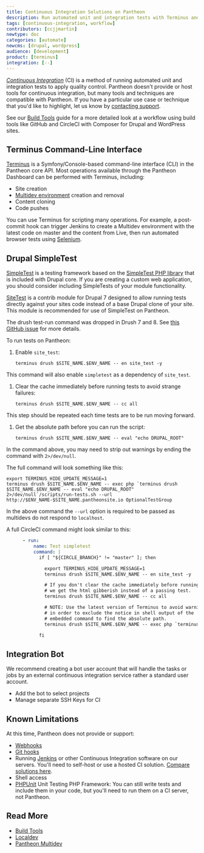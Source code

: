 ```yaml
---
title: Continuous Integration Solutions on Pantheon
description: Run automated unit and integration tests with Terminus and Drupal SimpleTest.
tags: [continuous-integration, workflow]
contributors: [ccjjmartin]
newtype: doc
categories: [automate]
newcms: [drupal, wordpress]
audience: [development]
product: [terminus]
integration: [--]
---
```

[<dfn id="ci">Continuous Integration</dfn>](https://pantheon.io/integrations/continuous-integration) (CI) is a method of running automated unit and integration tests to apply quality control. Pantheon doesn't provide or host tools for continuous integration, but many tools and techniques are compatible with Pantheon. If you have a particular use case or technique that you'd like to highlight, let us know by [contacting support](/guides/support/contact-support/).

See our [Build Tools](/guides/build-tools) guide for a more detailed look at a workflow using build tools like GitHub and CircleCI with Composer for Drupal and WordPress sites.

## Terminus Command-Line Interface

[Terminus](/terminus) is a Symfony/Console-based command-line interface (CLI) in the Pantheon core API. Most operations available through the Pantheon Dashboard can be performed with Terminus, including:

- Site creation
- [Multidev environment](/guides/multidev) creation and removal
- Content cloning
- Code pushes

You can use Terminus for scripting many operations. For example, a post-commit hook can trigger Jenkins to create a Multidev environment with the latest code on master and the content from Live, then run automated browser tests using [Selenium](https://github.com/SeleniumHQ/selenium).

## Drupal SimpleTest

[SimpleTest](https://drupal.org/project/simpletest) is a testing framework based on the [SimpleTest PHP library](https://github.com/simpletest/simpletest) that is included with Drupal core. If you are creating a custom web application, you should consider including SimpleTests of your module functionality.

[SiteTest](https://www.drupal.org/project/site_test) is a contrib module for Drupal 7 designed to allow running tests directly against your sites code instead of a base Drupal clone of your site.  This module is recommended for use of SimpleTest on Pantheon.

<Alert title="Note" type="info">

The drush test-run command was dropped in Drush 7 and 8. See [this GitHub issue](https://github.com/drush-ops/drush/issues/1362) for more details.

</Alert>

To run tests on Pantheon:

1. Enable `site_test`:

   ```bash{promptUser: user}
   terminus drush $SITE_NAME.$ENV_NAME -- en site_test -y
   ```

  This command will also enable `simpletest` as a dependency of `site_test`.

1. Clear the cache immediately before running tests to avoid strange failures:

   ```bash{promptUser: user}
   terminus drush $SITE_NAME.$ENV_NAME -- cc all
   ```

  This step should be repeated each time tests are to be run moving forward.

1. Get the absolute path before you can run the script:

   ```bash{promptUser: user}
   terminus drush $SITE_NAME.$ENV_NAME -- eval "echo DRUPAL_ROOT"
   ```

  In the command above, you may need to strip out warnings by ending the command with `2>/dev/null`.

The full command will look something like this:

```bash{promptUser: user}
export TERMINUS_HIDE_UPDATE_MESSAGE=1
terminus drush $SITE_NAME.$ENV_NAME -- exec php `terminus drush $SITE_NAME.$ENV_NAME -- eval "echo DRUPAL_ROOT" 2>/dev/null`/scripts/run-tests.sh --url http://$ENV_NAME-$SITE_NAME.pantheonsite.io OptionalTestGroup
```

In the above command the `--url` option is required to be passed as multidevs do not respond to `localhost`.

A full CircleCI command might look similar to this:

```yml
      - run:
          name: Test simpletest
          command: |
            if [ "${CIRCLE_BRANCH}" != "master" ]; then

              export TERMINUS_HIDE_UPDATE_MESSAGE=1
              terminus drush $SITE_NAME.$ENV_NAME -- en site_test -y

              # If you don't clear the cache immediately before running tests
              # we get the html gibberish instead of a passing test.
              terminus drush $SITE_NAME.$ENV_NAME -- cc all

              # NOTE: Use the latest version of Terminus to avoid warning messages in the output, which will break the test.
              # in order to exclude the notice in shell output of the
              # embedded command to find the absolute path.
              terminus drush $SITE_NAME.$ENV_NAME -- exec php `terminus drush $SITE_NAME.$ENV_NAME -- eval "echo DRUPAL_ROOT" 2>/dev/null`/scripts/run-tests.sh --url http://$ENV_NAME-$SITE_NAME.pantheonsite.io OptionalTestGroup

            fi
```

## Integration Bot

We recommend creating a bot user account that will handle the tasks or jobs by an external continuous integration service rather a standard user account.

- Add the bot to select projects
- Manage separate SSH Keys for CI

## Known Limitations

At this time, Pantheon does not provide or support:

- [Webhooks](https://en.wikipedia.org/wiki/Webhook)
- [Git hooks](https://git-scm.com/book/en/v2/Customizing-Git-Git-Hooks)
- Running [Jenkins](https://jenkins.io/index.html) or other Continuous Integration software on our servers. You'll need to self-host or use a hosted CI solution. [Compare solutions here](https://en.wikipedia.org/wiki/Comparison_of_continuous_integration_software).
- Shell access
- [PHPUnit](https://github.com/sebastianbergmann/phpunit/) Unit Testing PHP Framework: You can still write tests and include them in your code, but you'll need to run them on a CI server, not Pantheon.

## Read More

- [Build Tools](/guides/build-tools)
- [Localdev](/guides/localdev)
- [Pantheon Multidev](/guides/multidev)
